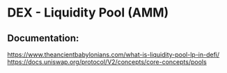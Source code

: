 # DEX - Liquidity Pool (AMM)


## Documentation:
https://www.theancientbabylonians.com/what-is-liquidity-pool-lp-in-defi/  
https://docs.uniswap.org/protocol/V2/concepts/core-concepts/pools  

